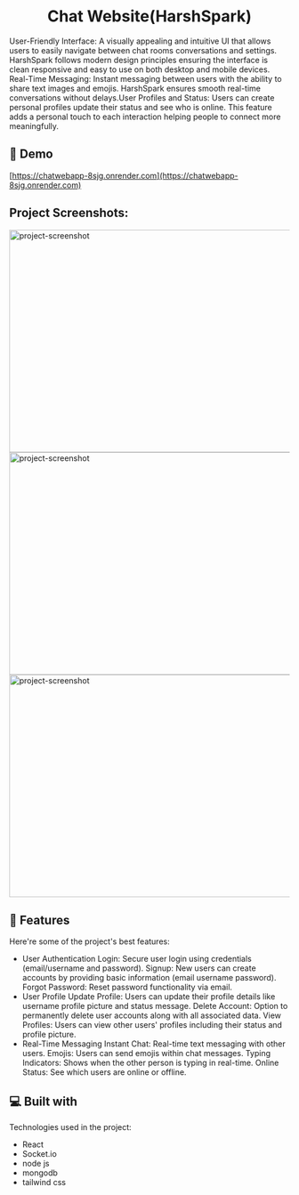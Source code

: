 <h1 align="center" id="title">Chat Website(HarshSpark)</h1>



<p id="description">User-Friendly Interface: A visually appealing and intuitive UI that allows users to easily navigate between chat rooms conversations and settings. HarshSpark follows modern design principles ensuring the interface is clean responsive and easy to use on both desktop and mobile devices. Real-Time Messaging: Instant messaging between users with the ability to share text images and emojis. HarshSpark ensures smooth real-time conversations without delays.User Profiles and Status: Users can create personal profiles update their status and see who is online. This feature adds a personal touch to each interaction helping people to connect more meaningfully.</p>

<h2>🚀 Demo</h2>

[https://chatwebapp-8sjg.onrender.com](https://chatwebapp-8sjg.onrender.com)

<h2>Project Screenshots:</h2>

<img src="https://res.cloudinary.com/dykhwoa5a/image/upload/fl_preserve_transparency/v1729320334/Portfolio/fq7xhldgvr9uwtajz56o.jpg?_s=public-apps" alt="project-screenshot" width="1000" height="400/">

<img src="https://i.ibb.co/sHgg5kY/Screenshot-2024-10-19-131116.png" alt="project-screenshot" width="1000" height="400/">

<img src="https://i.ibb.co/dW1K4C6/Screenshot-2024-10-19-131452.png" alt="project-screenshot" width="1000" height="400/">

  
  
<h2>🧐 Features</h2>

Here're some of the project's best features:

*   User Authentication Login: Secure user login using credentials (email/username and password). Signup: New users can create accounts by providing basic information (email username password). Forgot Password: Reset password functionality via email.
*   User Profile Update Profile: Users can update their profile details like username profile picture and status message. Delete Account: Option to permanently delete user accounts along with all associated data. View Profiles: Users can view other users' profiles including their status and profile picture.
*   Real-Time Messaging Instant Chat: Real-time text messaging with other users. Emojis: Users can send emojis within chat messages. Typing Indicators: Shows when the other person is typing in real-time. Online Status: See which users are online or offline.

  
  
<h2>💻 Built with</h2>

Technologies used in the project:

*   React
*   Socket.io
*   node js
*   mongodb
*   tailwind css
